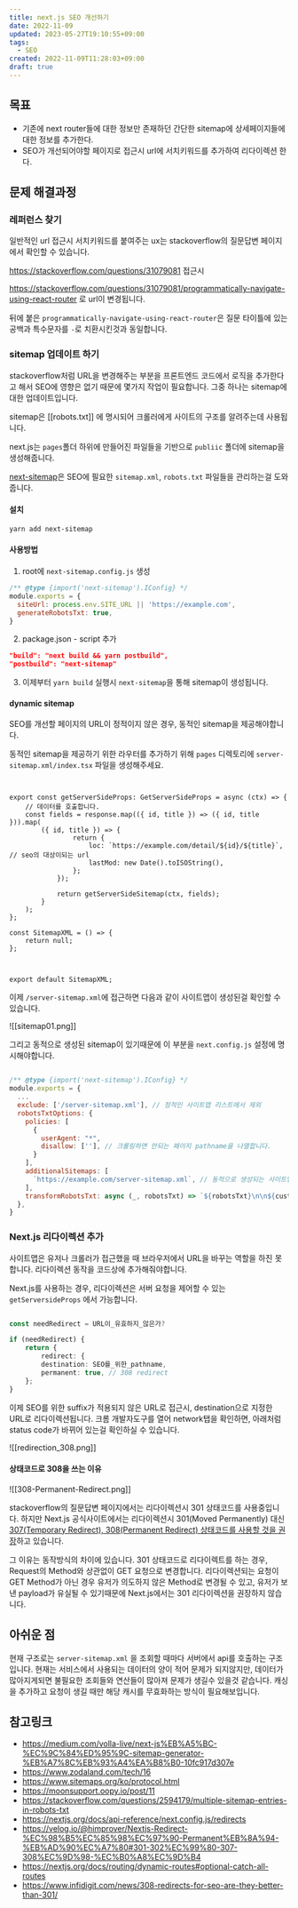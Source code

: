 ```yaml
---
title: next.js SEO 개선하기
date: 2022-11-09
updated: 2023-05-27T19:10:55+09:00
tags:
  - SEO
created: 2022-11-09T11:28:03+09:00
draft: true
---
```


## 목표
- 기존에 next router들에 대한 정보만 존재하던 간단한 sitemap에 상세페이지들에 대한 정보를 추가한다.
- SEO가 개선되어야할 페이지로 접근시 url에 서치키워드를 추가하여 리다이렉션 한다.


## 문제 해결과정

### 레퍼런스 찾기
일반적인 url 접근시 서치키워드를 붙여주는 ux는 stackoverflow의 질문답변 페이지에서 확인할 수 있습니다.

https://stackoverflow.com/questions/31079081 접근시

https://stackoverflow.com/questions/31079081/programmatically-navigate-using-react-router 로 url이 변경됩니다.

뒤에 붙은 `programmatically-navigate-using-react-router`은 질문 타이틀에 있는 공백과 특수문자를 `-`로 치환시킨것과 동일합니다.


### sitemap 업데이트 하기

stackoverflow처럼 URL을 변경해주는 부분을 프론트엔드 코드에서 로직을 추가한다고 해서 SEO에 영향은 없기 때문에 몇가지 작업이 필요합니다. 그중 하나는 sitemap에 대한 업데이트입니다.

sitemap은  [[robots.txt]] 에 명시되어 크롤러에게 사이트의 구조를 알려주는데 사용됩니다.

next.js는 `pages`폴더 하위에 만들어진 파일들을 기반으로 `publiic` 폴더에 sitemap을 생성해줍니다. 

[next-sitemap](https://github.com/iamvishnusankar/next-sitemap)은 SEO에 필요한 `sitemap.xml`, `robots.txt` 파일들을 관리하는걸 도와줍니다.

#### 설치
```
yarn add next-sitemap
```


#### 사용방법

1. root에 `next-sitemap.config.js` 생성
```javascript
/** @type {import('next-sitemap').IConfig} */
module.exports = {
  siteUrl: process.env.SITE_URL || 'https://example.com',
  generateRobotsTxt: true,
}
```

2. package.json - script 추가
```json
"build": "next build && yarn postbuild",
"postbuild": "next-sitemap"
```

3. 이제부터 `yarn build` 실행시 `next-sitemap`을 통해 sitemap이 생성됩니다.

#### dynamic sitemap
SEO를 개선할 페이지의 URL이 정적이지 않은 경우, 동적인 sitemap을 제공해야합니다. 

동적인 sitemap을 제공하기 위한 라우터를 추가하기 위해 `pages` 디렉토리에 `server-sitemap.xml/index.tsx` 파일을 생성해주세요.


```tsx


export const getServerSideProps: GetServerSideProps = async (ctx) => {
	// 데이터를 호출합니다.
	const fields = response.map(({ id, title }) => ({ id, title })).map(
		({ id, title }) => {
				return {
					loc: `https://example.com/detail/${id}/${title}`, // seo의 대상이되는 url
					lastMod: new Date().toISOString(),
				};
			});

			return getServerSideSitemap(ctx, fields);
		}
	);
};

const SitemapXML = () => {
	return null;
};



export default SitemapXML;
```


이제 `/server-sitemap.xml`에 접근하면 다음과 같이 사이트맵이 생성된걸 확인할 수 있습니다.

![[sitemap01.png]]



그리고 동적으로 생성된 sitemap이 있기때문에 이 부분을 `next.config.js` 설정에 명시해야합니다.


```javascript

/** @type {import('next-sitemap').IConfig} */
module.exports = {
  ...
  exclude: ['/server-sitemap.xml'], // 정적인 사이트맵 리스트에서 제외
  robotsTxtOptions: {
    policies: [
      {
        userAgent: "*",
        disallow: [''], // 크롤링하면 안되는 페이지 pathname을 나열합니다.
      }
    ],
    additionalSitemaps: [
      `https://example.com/server-sitemap.xml`, // 동적으로 생성되는 사이트맵 포함
    ],
    transformRobotsTxt: async (_, robotsTxt) => `${robotsTxt}\n\n${customOptions}`, // robots.txt를 커스터마이징할 때 사용함
  },
}

```


### Next.js 리다이렉션 추가
사이트맵은 유저나 크롤러가 접근했을 때 브라우저에서 URL을 바꾸는 역할을 하진 못합니다.
리다이렉션 동작을 코드상에 추가해줘야합니다.

Next.js를 사용하는 경우, 리다이렉션은 서버 요청을 제어할 수 있는 `getServersideProps` 에서 가능합니다.

```typescript

const needRedirect = URL이_유효하지_않은가?

if (needRedirect) {
	return {
		redirect: {
		destination: SEO를_위한_pathname,
		permanent: true, // 308 redirect
	};
}
```


이제 SEO를 위한 suffix가 적용되지 않은 URL로 접근시, destination으로 지정한 URL로 리다이렉션됩니다. 크롬 개발자도구를 열어 network탭을 확인하면, 아래처럼 status code가 바뀌어 있는걸 확인하실 수 있습니다.

![[redirection_308.png]]


#### 상태코드로 308을 쓰는 이유

![[308-Permanent-Redirect.png]]



stackoverflow의 질문답변 페이지에서는 리다이렉션시 301 상태코드를 사용중입니다. 하지만 Next.js 공식사이트에서는 리다이렉션시 301(Moved Permanently) 대신[ 307(Temporary Redirect), 308(Permanent Redirect) 상태코드를 사용할 것을 권장](https://nextjs.org/docs/api-reference/next.config.js/redirects)하고 있습니다.

그 이유는 동작방식의 차이에 있습니다. 301 상태코드로 리다이렉트를 하는 경우, Request의 Method와 상관없이 GET 요청으로 변경합니다. 리다이렉션되는 요청이 GET Method가 아닌 경우 유저가 의도하지 않은 Method로 변경될 수 있고, 유저가 보낸 payload가 유실될 수 있기때문에 Next.js에서는 301 리다이렉션을 권장하지 않습니다.


## 아쉬운 점
현재 구조로는 `server-sitemap.xml` 을 조회할 때마다 서버에서 api를 호출하는 구조입니다. 현재는 서비스에서 사용되는 데이터의 양이 적어 문제가 되지않지만, 데이터가 많아지게되면 불필요한 조회들와 연산들이 많아져 문제가 생길수 있을것 같습니다. 캐싱을 추가하고 요청이 생길 때만 해당 캐시를 무효화하는 방식이 필요해보입니다.


## 참고링크
- https://medium.com/volla-live/next-js%EB%A5%BC-%EC%9C%84%ED%95%9C-sitemap-generator-%EB%A7%8C%EB%93%A4%EA%B8%B0-10fc917d307e
- https://www.zodaland.com/tech/16
- https://www.sitemaps.org/ko/protocol.html
- https://moonsupport.oopy.io/post/11
- https://stackoverflow.com/questions/2594179/multiple-sitemap-entries-in-robots-txt
- https://nextjs.org/docs/api-reference/next.config.js/redirects
- https://velog.io/@himprover/Nextjs-Redirect-%EC%98%B5%EC%85%98%EC%97%90-Permanent%EB%8A%94-%EB%AD%90%EC%A7%80#301-302%EC%99%80-307-308%EC%9D%98-%EC%B0%A8%EC%9D%B4
- https://nextjs.org/docs/routing/dynamic-routes#optional-catch-all-routes
- https://www.infidigit.com/news/308-redirects-for-seo-are-they-better-than-301/
